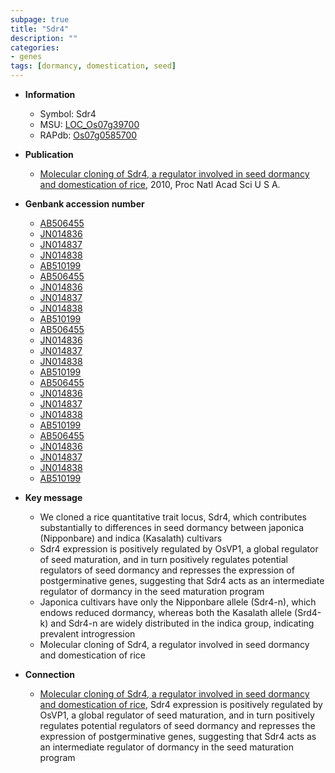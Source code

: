 ```yaml
---
subpage: true
title: "Sdr4"
description: ""
categories:
- genes
tags: [dormancy, domestication, seed]
---
```


* **Information**  
    + Symbol: Sdr4  
    + MSU: [LOC_Os07g39700](http://rice.plantbiology.msu.edu/cgi-bin/ORF_infopage.cgi?orf=LOC_Os07g39700)  
    + RAPdb: [Os07g0585700](http://rapdb.dna.affrc.go.jp/viewer/gbrowse_details/irgsp1?name=Os07g0585700)  

* **Publication**  
    + [Molecular cloning of Sdr4, a regulator involved in seed dormancy and domestication of rice](http://www.ncbi.nlm.nih.gov/pubmed?term=Molecular+cloning+of+Sdr4,+a+regulator+involved+in+seed+dormancy+and+domestication+of+rice%5BTitle%5D), 2010, Proc Natl Acad Sci U S A.

* **Genbank accession number**  
    + [AB506455](http://www.ncbi.nlm.nih.gov/nuccore/AB506455)
    + [JN014836](http://www.ncbi.nlm.nih.gov/nuccore/JN014836)
    + [JN014837](http://www.ncbi.nlm.nih.gov/nuccore/JN014837)
    + [JN014838](http://www.ncbi.nlm.nih.gov/nuccore/JN014838)
    + [AB510199](http://www.ncbi.nlm.nih.gov/nuccore/AB510199)
    + [AB506455](http://www.ncbi.nlm.nih.gov/nuccore/AB506455)
    + [JN014836](http://www.ncbi.nlm.nih.gov/nuccore/JN014836)
    + [JN014837](http://www.ncbi.nlm.nih.gov/nuccore/JN014837)
    + [JN014838](http://www.ncbi.nlm.nih.gov/nuccore/JN014838)
    + [AB510199](http://www.ncbi.nlm.nih.gov/nuccore/AB510199)
    + [AB506455](http://www.ncbi.nlm.nih.gov/nuccore/AB506455)
    + [JN014836](http://www.ncbi.nlm.nih.gov/nuccore/JN014836)
    + [JN014837](http://www.ncbi.nlm.nih.gov/nuccore/JN014837)
    + [JN014838](http://www.ncbi.nlm.nih.gov/nuccore/JN014838)
    + [AB510199](http://www.ncbi.nlm.nih.gov/nuccore/AB510199)
    + [AB506455](http://www.ncbi.nlm.nih.gov/nuccore/AB506455)
    + [JN014836](http://www.ncbi.nlm.nih.gov/nuccore/JN014836)
    + [JN014837](http://www.ncbi.nlm.nih.gov/nuccore/JN014837)
    + [JN014838](http://www.ncbi.nlm.nih.gov/nuccore/JN014838)
    + [AB510199](http://www.ncbi.nlm.nih.gov/nuccore/AB510199)
    + [AB506455](http://www.ncbi.nlm.nih.gov/nuccore/AB506455)
    + [JN014836](http://www.ncbi.nlm.nih.gov/nuccore/JN014836)
    + [JN014837](http://www.ncbi.nlm.nih.gov/nuccore/JN014837)
    + [JN014838](http://www.ncbi.nlm.nih.gov/nuccore/JN014838)
    + [AB510199](http://www.ncbi.nlm.nih.gov/nuccore/AB510199)

* **Key message**  
    + We cloned a rice quantitative trait locus, Sdr4, which contributes substantially to differences in seed dormancy between japonica (Nipponbare) and indica (Kasalath) cultivars
    + Sdr4 expression is positively regulated by OsVP1, a global regulator of seed maturation, and in turn positively regulates potential regulators of seed dormancy and represses the expression of postgerminative genes, suggesting that Sdr4 acts as an intermediate regulator of dormancy in the seed maturation program
    + Japonica cultivars have only the Nipponbare allele (Sdr4-n), which endows reduced dormancy, whereas both the Kasalath allele (Srd4-k) and Sdr4-n are widely distributed in the indica group, indicating prevalent introgression
    + Molecular cloning of Sdr4, a regulator involved in seed dormancy and domestication of rice

* **Connection**  
    + [Molecular cloning of Sdr4, a regulator involved in seed dormancy and domestication of rice](http://www.ncbi.nlm.nih.gov/pubmed?term=Molecular+cloning+of+Sdr4,+a+regulator+involved+in+seed+dormancy+and+domestication+of+rice%5BTitle%5D), Sdr4 expression is positively regulated by OsVP1, a global regulator of seed maturation, and in turn positively regulates potential regulators of seed dormancy and represses the expression of postgerminative genes, suggesting that Sdr4 acts as an intermediate regulator of dormancy in the seed maturation program



